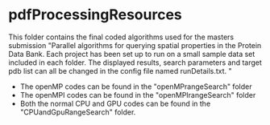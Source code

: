 # pdfProcessingResources
This folder contains the final coded algorithms used for the masters submission "Parallel algorithms for querying spatial properties in the Protein Data Bank. Each project has been set up to run on a small sample data set included in each folder. The displayed results, search parameters and target pdb list can all be changed in the config file named runDetails.txt.
"

 - The openMP codes can be found in the "openMPrangeSearch" folder
 - The openMPI codes can be found in the "openMPIrangeSearch" folder
 - Both the normal CPU and GPU codes can be found in the "CPUandGpuRangeSearch" folder.
